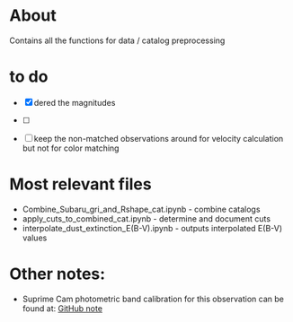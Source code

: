 # About
Contains all the functions for data / catalog preprocessing 

# to do 
- [x] dered the magnitudes 
- [ ]
- [ ] keep the non-matched observations around for velocity calculation but not for color matching 


# Most relevant files
* Combine_Subaru_gri_and_Rshape_cat.ipynb - combine catalogs
* apply_cuts_to_combined_cat.ipynb - determine and document cuts
* interpolate_dust_extinction_E(B-V).ipynb - outputs interpolated E(B-V) values


# Other notes:
* Suprime Cam photometric band calibration for this observation can be found at:
[GitHub
note](https://github.com/MCTwo/SuprimeCam/blob/master/Reduction%20Notes/2014A_zeropoints.md)
